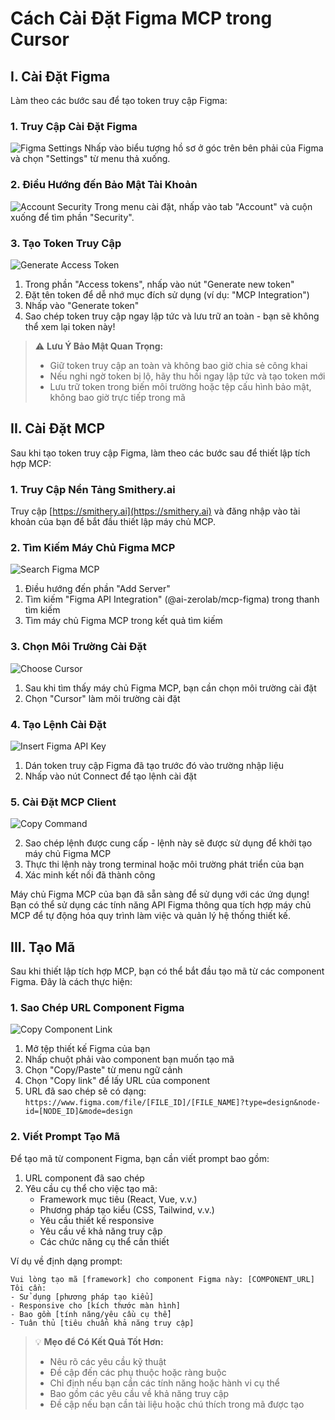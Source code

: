 # Cách Cài Đặt Figma MCP trong Cursor

## I. Cài Đặt Figma

Làm theo các bước sau để tạo token truy cập Figma:

### 1. Truy Cập Cài Đặt Figma

![Figma Settings](./images/11.setting.png)
Nhấp vào biểu tượng hồ sơ ở góc trên bên phải của Figma và chọn "Settings" từ menu thả xuống.

### 2. Điều Hướng đến Bảo Mật Tài Khoản

![Account Security](./images/12.setting-security.png)
Trong menu cài đặt, nhấp vào tab "Account" và cuộn xuống để tìm phần "Security".

### 3. Tạo Token Truy Cập

![Generate Access Token](./images/13.generate%20access%20token.png)

1. Trong phần "Access tokens", nhấp vào nút "Generate new token"
2. Đặt tên token để dễ nhớ mục đích sử dụng (ví dụ: "MCP Integration")
3. Nhấp vào "Generate token"
4. Sao chép token truy cập ngay lập tức và lưu trữ an toàn - bạn sẽ không thể xem lại token này!

> ⚠️ **Lưu Ý Bảo Mật Quan Trọng:**
>
> -   Giữ token truy cập an toàn và không bao giờ chia sẻ công khai
> -   Nếu nghi ngờ token bị lộ, hãy thu hồi ngay lập tức và tạo token mới
> -   Lưu trữ token trong biến môi trường hoặc tệp cấu hình bảo mật, không bao giờ trực tiếp trong mã

## II. Cài Đặt MCP

Sau khi tạo token truy cập Figma, làm theo các bước sau để thiết lập tích hợp MCP:

### 1. Truy Cập Nền Tảng Smithery.ai

Truy cập [https://smithery.ai](https://smithery.ai) và đăng nhập vào tài khoản của bạn để bắt đầu thiết lập máy chủ MCP.

### 2. Tìm Kiếm Máy Chủ Figma MCP

![Search Figma MCP](./images/14.search%20figma%20MCP.png)

1. Điều hướng đến phần "Add Server"
2. Tìm kiếm "Figma API Integration" (@ai-zerolab/mcp-figma) trong thanh tìm kiếm
3. Tìm máy chủ Figma MCP trong kết quả tìm kiếm

### 3. Chọn Môi Trường Cài Đặt

![Choose Cursor](./images/15.choose%20cursor.png)

1. Sau khi tìm thấy máy chủ Figma MCP, bạn cần chọn môi trường cài đặt
2. Chọn "Cursor" làm môi trường cài đặt

### 4. Tạo Lệnh Cài Đặt

![Insert Figma API Key](./images/16.insert%20figma%20api%20key.png)

1. Dán token truy cập Figma đã tạo trước đó vào trường nhập liệu
2. Nhấp vào nút Connect để tạo lệnh cài đặt

### 5. Cài Đặt MCP Client

![Copy Command](./images/17.copy%20command.png)

2. Sao chép lệnh được cung cấp - lệnh này sẽ được sử dụng để khởi tạo máy chủ Figma MCP
3. Thực thi lệnh này trong terminal hoặc môi trường phát triển của bạn
4. Xác minh kết nối đã thành công

Máy chủ Figma MCP của bạn đã sẵn sàng để sử dụng với các ứng dụng! Bạn có thể sử dụng các tính năng API Figma thông qua tích hợp máy chủ MCP để tự động hóa quy trình làm việc và quản lý hệ thống thiết kế.

## III. Tạo Mã

Sau khi thiết lập tích hợp MCP, bạn có thể bắt đầu tạo mã từ các component Figma. Đây là cách thực hiện:

### 1. Sao Chép URL Component Figma

![Copy Component Link](./images/18.copy%20component%20link.png)

1. Mở tệp thiết kế Figma của bạn
2. Nhấp chuột phải vào component bạn muốn tạo mã
3. Chọn "Copy/Paste" từ menu ngữ cảnh
4. Chọn "Copy link" để lấy URL của component
5. URL đã sao chép sẽ có dạng: `https://www.figma.com/file/[FILE_ID]/[FILE_NAME]?type=design&node-id=[NODE_ID]&mode=design`

### 2. Viết Prompt Tạo Mã

Để tạo mã từ component Figma, bạn cần viết prompt bao gồm:

1. URL component đã sao chép
2. Yêu cầu cụ thể cho việc tạo mã:
    - Framework mục tiêu (React, Vue, v.v.)
    - Phương pháp tạo kiểu (CSS, Tailwind, v.v.)
    - Yêu cầu thiết kế responsive
    - Yêu cầu về khả năng truy cập
    - Các chức năng cụ thể cần thiết

Ví dụ về định dạng prompt:

```
Vui lòng tạo mã [framework] cho component Figma này: [COMPONENT_URL]
Tôi cần:
- Sử dụng [phương pháp tạo kiểu]
- Responsive cho [kích thước màn hình]
- Bao gồm [tính năng/yêu cầu cụ thể]
- Tuân thủ [tiêu chuẩn khả năng truy cập]
```

> 💡 **Mẹo để Có Kết Quả Tốt Hơn:**
>
> -   Nêu rõ các yêu cầu kỹ thuật
> -   Đề cập đến các phụ thuộc hoặc ràng buộc
> -   Chỉ định nếu bạn cần các tính năng hoặc hành vi cụ thể
> -   Bao gồm các yêu cầu về khả năng truy cập
> -   Đề cập nếu bạn cần tài liệu hoặc chú thích trong mã được tạo
